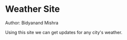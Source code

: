 # Weather Site

Author: Bidyanand Mishra <br/>

Using this site we can get updates for any city's weather.
